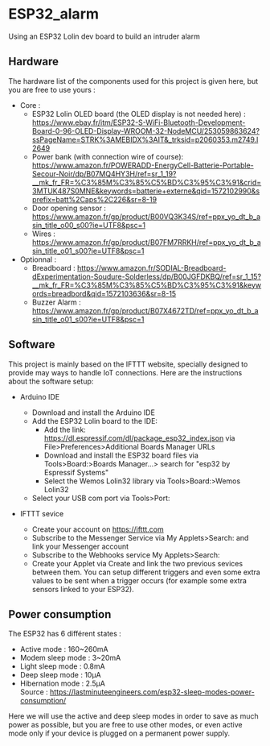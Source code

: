 # ESP32_alarm
Using an ESP32 Lolin dev board to build an intruder alarm

## Hardware  
The hardware list of the components used for this project is given here, but you are free to use yours :  
- Core :
  - ESP32 Lolin OLED board (the OLED display is not needed here) : https://www.ebay.fr/itm/ESP32-S-WiFi-Bluetooth-Development-Board-0-96-OLED-Display-WROOM-32-NodeMCU/253059863624?ssPageName=STRK%3AMEBIDX%3AIT&_trksid=p2060353.m2749.l2649
  - Power bank (with connection wire of course): https://www.amazon.fr/POWERADD-EnergyCell-Batterie-Portable-Secour-Noir/dp/B07MQ4HY3H/ref=sr_1_19?__mk_fr_FR=%C3%85M%C3%85%C5%BD%C3%95%C3%91&crid=3MTUK487S0MNE&keywords=batterie+externe&qid=1572102990&sprefix=batt%2Caps%2C226&sr=8-19
  - Door opening sensor : https://www.amazon.fr/gp/product/B00VQ3K34S/ref=ppx_yo_dt_b_asin_title_o00_s00?ie=UTF8&psc=1
  - Wires : https://www.amazon.fr/gp/product/B07FM7RRKH/ref=ppx_yo_dt_b_asin_title_o01_s00?ie=UTF8&psc=1
- Optionnal :
  - Breadboard : https://www.amazon.fr/SODIAL-Breadboard-dExperimentation-Soudure-Solderless/dp/B00JGFDKBQ/ref=sr_1_15?__mk_fr_FR=%C3%85M%C3%85%C5%BD%C3%95%C3%91&keywords=breadbord&qid=1572103636&sr=8-15
  - Buzzer Alarm : https://www.amazon.fr/gp/product/B07X4672TD/ref=ppx_yo_dt_b_asin_title_o01_s00?ie=UTF8&psc=1

## Software
This project is mainly based on the IFTTT website, specially designed to provide may ways to handle IoT connections. Here are the instructions about the software setup:

- Arduino IDE
  - Download and install the Arduino IDE
  - Add the ESP32 Lolin board to the IDE:
    - Add the link: https://dl.espressif.com/dl/package_esp32_index.json via File>Preferences>Additional Boards Manager URLs
    - Download and install the ESP32 board files via Tools>Board:>Boards Manager...> search for "esp32 by Espressif Systems"
    - Select the Wemos Lolin32 library via Tools>Board:>Wemos Lolin32
  - Select your USB com port via Tools>Port:

- IFTTT sevice
  - Create your account on https://ifttt.com
  - Subscribe to the Messenger Service via My Applets>Search: and link your Messenger account
  - Subscribe to the Webhooks service My Applets>Search:
  - Create your Applet via Create and link the two previous sevices between them. You can setup different triggers and even some extra values to be sent when a trigger occurs (for example some extra sensors linked to your ESP32).

## Power consumption

The ESP32 has 6 différent states :
- Active mode : 160~260mA
- Modem sleep mode : 3~20mA
- Light sleep mode : 0.8mA
- Deep sleep mode : 10µA
- Hibernation mode : 2.5µA\
Source : https://lastminuteengineers.com/esp32-sleep-modes-power-consumption/

Here we will use the active and deep sleep modes in order to save as much power as possible, but you are free to use other modes, or even active mode only if your device is plugged on a permanent power supply.

